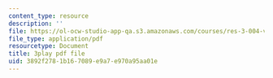 ```yaml
---
content_type: resource
description: ''
file: https://ol-ocw-studio-app-qa.s3.amazonaws.com/courses/res-3-004-visualizing-materials-science-fall-2017/3892f2781b167089e9a7e970a95aa01e_n9eMl6uLZeU.pdf
file_type: application/pdf
resourcetype: Document
title: 3play pdf file
uid: 3892f278-1b16-7089-e9a7-e970a95aa01e
---
```

